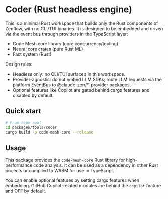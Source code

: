 # Coder (Rust headless engine)

This is a minimal Rust workspace that builds only the Rust components of Zenflow, with no CLI/TUI binaries. It is designed to be embedded and driven via the event bus through providers in the TypeScript layer:
- Code Mesh core library (core concurrency/tooling)
- Neural core crates (pure Rust ML)
- Fact system (Rust)

Design rules:
- Headless only: no CLI/TUI surfaces in this workspace.
- Provider-agnostic: do not embed LLM SDKs; route LLM requests via the platform EventBus to @claude-zen/*-provider packages.
- Optional features like Copilot are gated behind cargo features and disabled by default.

## Quick start

```bash
# From repo root
cd packages/tools/coder
cargo build -p code-mesh-core --release
```

## Usage

This package provides the `code-mesh-core` Rust library for high-performance code analysis.
It can be used as a dependency in other Rust projects or compiled to WASM for use in TypeScript.

You can enable optional features by setting cargo features when embedding. GitHub Copilot-related modules are behind the `copilot` feature and OFF by default.

